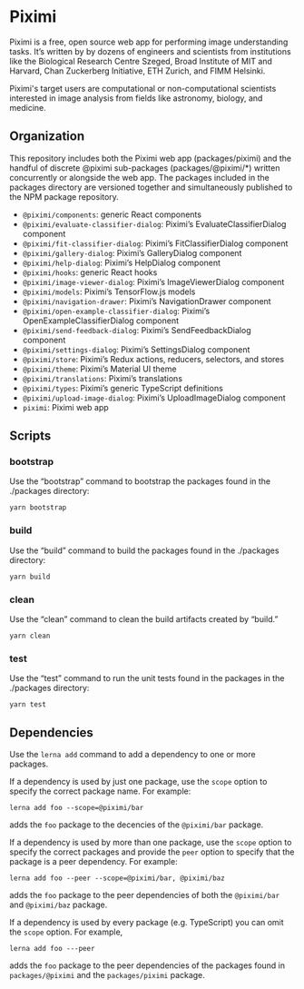 # Piximi

Piximi is a free, open source web app for performing image understanding tasks. It’s written by by dozens of engineers and scientists from institutions like the Biological Research Centre Szeged, Broad Institute of MIT and Harvard, Chan Zuckerberg Initiative, ETH Zurich, and FIMM Helsinki. 

Piximi's target users are computational or non-computational scientists interested in image analysis from fields like astronomy, biology, and medicine. 

## Organization

This repository includes both the Piximi web app (packages/piximi) and the handful of discrete @piximi sub-packages (packages/@piximi/*) written concurrently or alongside the web app. The packages included in the packages directory are versioned together and simultaneously published to the NPM package repository.

* `@piximi/components`: generic React components
* `@piximi/evaluate-classifier-dialog`: Piximi’s EvaluateClassifierDialog component
* `@piximi/fit-classifier-dialog`: Piximi’s FitClassifierDialog component
* `@piximi/gallery-dialog`: Piximi’s GalleryDialog component
* `@piximi/help-dialog`: Piximi’s HelpDialog component
* `@piximi/hooks`: generic React hooks
* `@piximi/image-viewer-dialog`: Piximi’s ImageViewerDialog component
* `@piximi/models`: Piximi’s TensorFlow.js models
* `@piximi/navigation-drawer`: Piximi’s NavigationDrawer component
* `@piximi/open-example-classifier-dialog`: Piximi’s OpenExampleClassifierDialog component
* `@piximi/send-feedback-dialog`: Piximi’s SendFeedbackDialog component
* `@piximi/settings-dialog`: Piximi’s SettingsDialog component
* `@piximi/store`: Piximi’s Redux actions, reducers, selectors, and stores
* `@piximi/theme`: Piximi’s Material UI theme
* `@piximi/translations`: Piximi’s translations
* `@piximi/types`: Piximi’s generic TypeScript definitions 
* `@piximi/upload-image-dialog`: Piximi’s UploadImageDialog component
* `piximi`: Piximi web app

## Scripts

### bootstrap

Use the “bootstrap” command to bootstrap the packages found in the ./packages directory:

```shell script
yarn bootstrap
```

### build

Use the “build” command to build the packages found in the ./packages directory:

```shell script
yarn build
```

### clean

Use the “clean” command to clean the build artifacts created by “build.”

```shell script
yarn clean
```

### test

Use the “test” command to run the unit tests found in the packages in the ./packages directory:

```shell script
yarn test
```

## Dependencies

Use the `lerna add` command to add a dependency to one or more packages. 

If a dependency is used by just one package, use the `scope` option to specify the correct package name. For example:

```shell script
lerna add foo --scope=@piximi/bar
```

adds the `foo` package to the decencies of the `@piximi/bar` package.

If a dependency is used by more than one package, use the `scope` option to specify the correct packages and provide the `peer` option to specify that the package is a peer dependency. For example:

```shell script
lerna add foo --peer --scope=@piximi/bar, @piximi/baz 
```

adds the `foo` package to the peer dependencies of both the `@piximi/bar` and `@piximi/baz` package.

If a dependency is used by every package (e.g. TypeScript) you can omit the `scope` option. For example, 

```shell script
lerna add foo ---peer 
```

adds the `foo` package to the peer dependencies of the packages found in `packages/@piximi` and the `packages/piximi` package.
